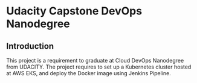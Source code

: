 # Udacity Capstone DevOps Nanodegree

## Introduction

This project is a requirement to graduate at Cloud DevOps Nanodegree from UDACITY. The project requires to set up a Kubernetes cluster hosted at AWS EKS, and deploy the Docker image using Jenkins Pipeline.
